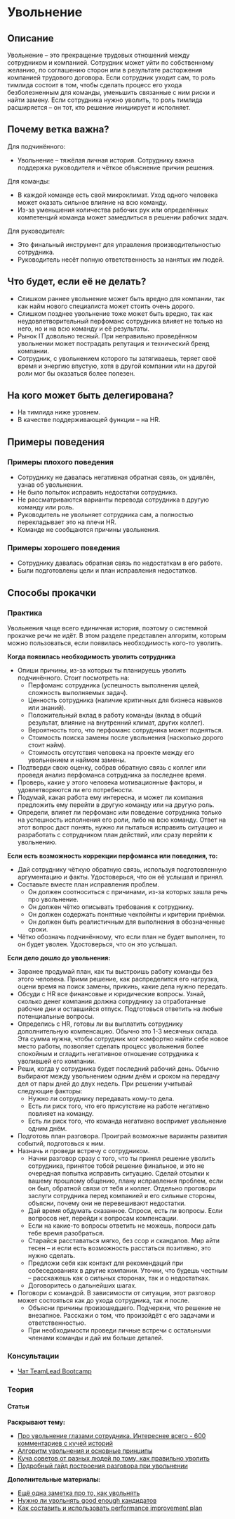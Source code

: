 # Увольнение
## Описание
Увольнение – это прекращение трудовых отношений между сотрудником и компанией. Сотрудник может уйти по собственному желанию, по соглашению сторон или в результате расторжения компанией трудового договора. Если сотрудник уходит сам, то роль тимлида состоит в том, чтобы сделать процесс его ухода безболезненным для команды, уменьшить связанные с ним риски и найти замену. Если сотрудника нужно уволить, то роль тимлида расширяется – он тот, кто решение инициирует и исполняет.

## Почему ветка важна?
Для подчинённого:
- Увольнение – тяжёлая личная история. Сотруднику важна поддержка руководителя и чёткое объяснение причин решения.

Для команды:
- В каждой команде есть свой микроклимат. Уход одного человека может оказать сильное влияние на всю команду.
- Из-за уменьшения количества рабочих рук или определённых компетенций команда может замедлиться в решении рабочих задач.

Для руководителя:
- Это финальный инструмент для управления производительностью сотрудника.
- Руководитель несёт полную ответственность за нанятых им людей.

## Что будет, если её не делать?
- Слишком раннее увольнение может быть вредно для компании, так как найм нового специалиста может стоить очень дорого.
- Слишком позднее увольнение тоже может быть вредно, так как неудовлетворительный перфоманс сотрудника влияет не только на него, но и на всю команду и её результаты.
-  Рынок IT довольно тесный. При неправильно проведённом увольнении может пострадать репутация и технический бренд компании.
- Сотрудник, с увольнением которого ты затягиваешь, теряет своё время и энергию впустую, хотя в другой компании или на другой роли мог бы оказаться более полезен.

## На кого может быть делегирована?
- На тимлида ниже уровнем.
- В качестве поддерживающей функции – на HR.

## Примеры поведения
### Примеры плохого поведения
- Сотруднику не давалась негативная обратная связь, он удивлён, узнав об увольнении.
- Не было попыток исправить недостатки сотрудника.
- Не рассматриваются варианты перевода сотрудника в другую команду или роль.
- Руководитель не увольняет сотрудника сам, а полностью перекладывает это на плечи HR.
- Команде не сообщаются причины увольнения.

### Примеры хорошего поведения
- Сотруднику давалась обратная связь по недостаткам в его работе.
- Были подготовлены цели и план исправления недостатков.

## Способы прокачки
### Практика
Увольнения чаще всего единичная история, поэтому о системной прокачке речи не идёт. В этом разделе представлен алгоритм, которым можно пользоваться, если появилась необходимость кого-то уволить.

**Когда появилась необходимость уволить сотрудника**
- Опиши причины, из-за которых ты планируешь уволить подчинённого. Стоит посмотреть на:
    - Перфоманс сотрудника (успешность выполнения целей, сложность выполняемых задач).
    - Ценность сотрудника (наличие критичных для бизнеса навыков или знаний).
    - Положительный вклад в работу команды (вклад в общий результат, влияние на внутренний климат, других коллег).
    - Вероятность того, что перфоманс сотрудника может подняться.
    - Стоимость поиска замены после увольнения (насколько дорого стоит найм).
    - Стоимость отсутствия человека на проекте между его увольнением и наймом замены.
- Подтверди свою оценку, собрав обратную связь с коллег или проведя анализ перфоманса сотрудника за последнее время.
- Проверь, какие у этого человека мотивационные факторы, и удовлетворяются ли его потребности.
- Подумай, какая работа ему интересна, и может ли компания предложить ему перейти в другую команду или на другую роль.
- Определи, влияет ли перфоманс или поведение сотрудника только на успешность исполнения его роли, либо на всю команду. Ответ на этот вопрос даст понять, нужно ли пытаться исправить ситуацию и разработать с сотрудником план действий, или сразу перейти к увольнению.

**Если есть возможность коррекции перфоманса или поведения, то:**
- Дай сотруднику чёткую обратную связь, используя подготовленную аргументацию и факты. Удостоверься, что он её услышал и принял.
- Составьте вместе план исправления проблем.
    - Он должен соотноситься с причинами, из-за которых зашла речь про увольнение.
    - Он должен чётко описывать требования к сотруднику.
    - Он должен содержать понятные чекпойнты и критерии приёмки.
    - Он должен быть реалистичным для выполнения в обозначенные сроки.
- Чётко обозначь подчинённому, что если план не будет выполнен, то он будет уволен. Удостоверься, что он это услышал.

**Если дело дошло до увольнения:**
- Заранее продумай план, как ты выстроишь работу команды без этого человека. Прими решение, как распределится его нагрузка, оцени время на поиск замены, прикинь, какие дела нужно передать.
- Обсуди с HR все финансовые и юридические вопросы. Узнай, сколько денег компания должна сотруднику за отработанные рабочие дни и оставшийся отпуск. Подготовься ответить на любые потенциальные вопросы.
- Определись с HR, готовы ли вы выплатить сотруднику дополнительную компенсацию. Обычно это 1-3 месячных оклада. Эта сумма нужна, чтобы сотрудник мог комфортно найти себе новое место работы, позволяет сделать процесс увольнения более спокойным и сгладить негативное отношение сотрудника к уволившей его компании.
- Реши, когда у сотрудника будет последний рабочий день. Обычно выбирают между увольнением одним днём и сроком на передачу дел от пары дней до двух недель. При решении учитывай следующие факторы:
    - Нужно ли сотруднику передавать кому-то дела.
    - Есть ли риск того, что его присутствие на работе негативно повлияет на команду.
    - Есть ли риск того, что команда негативно воспримет увольнение одним днём.
- Подготовь план разговора. Проиграй возможные варианты развития событий, подготовься к ним.
- Назначь и проведи встречу с сотрудником.
    - Начни разговор сразу с того, что ты принял решение уволить сотрудника, принятое тобой решение финальное, и это не очередная попытка исправить ситуацию. Сделай отсылки к вашему прошлому общению, плану исправления проблем, если он был, обратной связи от тебя и коллег. Отдельно проговори заслуги сотрудника перед компанией и его сильные стороны, объясни, почему они не перевешивают недостатки.
    - Дай время обдумать сказанное. Спроси, есть ли вопросы. Если вопросов нет, перейди к вопросам компенсации.
    - Если на какие-то вопросы ответить не можешь, попроси дать тебе время разобраться.
    - Старайся расставаться мягко, без ссор и скандалов. Мир айти тесен – и если есть возможность расстаться позитивно, это нужно сделать.
    - Предложи себя как контакт для рекомендаций при собеседованиях в другие компании. Уточни, что будешь честным – расскажешь как о сильных сторонах, так и о недостатках.
    - Договоритесь о дальнейших шагах.
- Поговори с командой. В зависимости от ситуации, этот разговор может состояться как до ухода сотрудника, так и после.
    - Объясни причины произошедшего. Подчеркни, что решение не внезапное. Расскажи о том, что произойдёт с его задачами и ответственностью.
    - При необходимости проведи личные встречи с остальными членами команды и дай им больше деталей.

### Консультации
- [Чат TeamLead Bootcamp](https://t.me/teamlead_bootcamp)

### Теория
#### Статьи
**Раскрывают тему:**
- [Про увольнение глазами сотрудника. Интереснее всего - 600 комментариев с кучей историй](https://habr.com/ru/post/428840/)
- [Алгоритм увольнения и основные принципы](https://hbr.org/2016/02/the-right-way-to-fire-someone)
- [Куча советов от разных людей по тому, как правильно уволить](https://www.quora.com/How-do-you-fire-an-employee-that-just-isnt-good-enough)
- [Подробный гайд построения разговора при увольнении](https://hiring.monster.com/employer-resources/workforce-management/leadership-management-skills/employee-termination-tips/)

**Дополнительные материалы:**
- [Ещё одна заметка про то, как увольнять](https://boss.blogs.nytimes.com/2014/08/07/letting-someone-go-with-dignity/)
- [Нужно ли увольнять good enough кандидатов](https://hbr.org/2015/05/when-should-you-fire-a-good-enough-employee)
- [Как составить и использовать performance improvement plan](https://mfbt.ca/how-i-talk-to-leaders-about-firing-people-8149dfcb035b)
